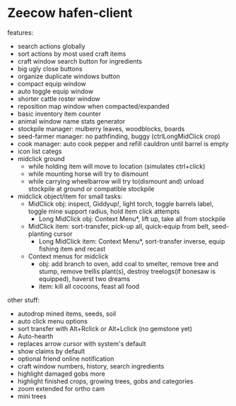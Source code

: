# Zeecow hafen-client

features:
 - search actions globally
 - sort actions by most used craft items
 - craft window search button for ingredients 
 - big ugly close buttons
 - organize duplicate windows button 
 - compact equip window
 - auto toggle equip window
 - shorter cattle roster window
 - reposition map window when compacted/expanded
 - basic inventory item counter
 - animal window name stats generator
 - stockpile manager: mulberry leaves, woodblocks, boards
 - seed-farmer manager: no pathfinding, buggy (ctrlLongMidClick crop)
 - cook manager: auto cook pepper and refill cauldron until barrel is empty
 - icon list categs
 - midclick ground 
   - while holding item will move to location (simulates ctrl+click)
   - while mounting horse will try to dismount
   - while carrying wheelbarrow will try to(dismount and) unload stockpile at ground or compatible stockpile
 - midclick object/item for small tasks:
   - MidClick obj: inspect, Giddyup!, light torch, toggle barrels label, toggle mine support radius, hold item click attempts
     - Long MidClick obj: Context Menu*, lift up, take all from stockpile
   - MidClick item: sort-transfer, pick-up all, quick-equip from belt, seed-planting cursor
     - Long MidClick item: Context Menu*, sort-transfer inverse, equip fishing item and recast
   - Context menus for midclick 
     - obj: add branch to oven, add coal to smelter, remove tree and stump, remove trellis plant(s), destroy treelogs(if bonesaw is equipped), haverst two dreams
     - item: kill all cocoons, feast all food


other stuff:
 - autodrop mined items, seeds, soil
 - auto click menu options  
 - sort transfer with Alt+Rclick or Alt+Lclick (no gemstone yet)
 - Auto-hearth  
 - replaces arrow cursor with system's default
 - show claims by default
 - optional friend online notification
 - craft window numbers, history, search ingredients
 - highlight damaged gobs more  
 - highlight finished crops, growing trees, gobs and categories
 - zoom extended for ortho cam
 - mini trees
